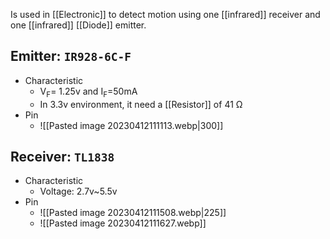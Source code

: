 Is used in [[Electronic]] to detect motion using one [[infrared]] receiver and one [[infrared]] [[Diode]] emitter.
## Emitter: `IR928-6C-F`
- Characteristic
	- V<sub>F</sub>= 1.25v and I<sub>F</sub>=50mA
	- In 3.3v environment, it need a [[Resistor]] of 41 Ω
- Pin
	- ![[Pasted image 20230412111113.webp|300]]
## Receiver: `TL1838`
- Characteristic
	- Voltage: 2.7v~5.5v
- Pin
	- ![[Pasted image 20230412111508.webp|225]]
	- ![[Pasted image 20230412111627.webp]]